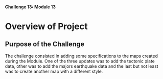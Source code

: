 #### Challenge 13: Module 13

# Overview of Project

## Purpose of the Challenge
The challenge consisted in adding some specifications to the maps created during the Module. One of the three updates was to add the tectonic plate data, other was to add the majors earthquake data and the last but not least was to create another map with a different style.
